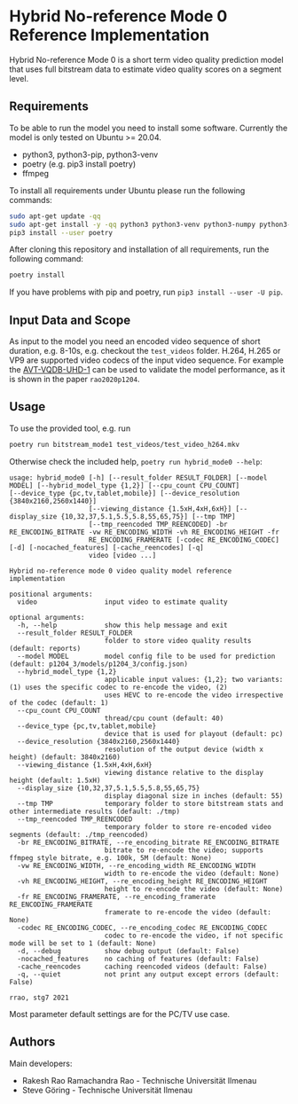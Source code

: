 # Hybrid No-reference Mode 0 Reference Implementation
Hybrid No-reference Mode 0 is a short term video quality prediction model that uses full bitstream data to estimate video quality scores on a segment level.

## Requirements
To be able to run the model you need to install some software.
Currently the model is only tested on Ubuntu >= 20.04.

* python3, python3-pip, python3-venv
* poetry (e.g. pip3 install poetry)
* ffmpeg

To install all requirements under Ubuntu please run the following commands:

```bash
sudo apt-get update -qq
sudo apt-get install -y -qq python3 python3-venv python3-numpy python3-pip git scons ffmpeg
pip3 install --user poetry
```

After cloning this repository and installation of all requirements, run the following command:

```bash
poetry install
```

If you have problems with pip and poetry, run `pip3 install --user -U pip`.

## Input Data and Scope

As input to the model you need an encoded video sequence of short duration, e.g. 8-10s, e.g. checkout the `test_videos` folder.
H.264, H.265 or VP9 are supported video codecs of the input video sequence.
For example the [AVT-VQDB-UHD-1](https://github.com/Telecommunication-Telemedia-Assessment/AVT-VQDB-UHD-1) can be used to validate the model performance, as it is shown in the paper `rao2020p1204`.

## Usage
To use the provided tool, e.g. run
```bash
poetry run bitstream_mode1 test_videos/test_video_h264.mkv
```

Otherwise check the included help, `poetry run hybrid_mode0 --help`:
```
usage: hybrid_mode0 [-h] [--result_folder RESULT_FOLDER] [--model MODEL] [--hybrid_model_type {1,2}] [--cpu_count CPU_COUNT]                    [--device_type {pc,tv,tablet,mobile}] [--device_resolution {3840x2160,2560x1440}]
                    [--viewing_distance {1.5xH,4xH,6xH}] [--display_size {10,32,37,5.1,5.5,5.8,55,65,75}] [--tmp TMP]
                    [--tmp_reencoded TMP_REENCODED] -br RE_ENCODING_BITRATE -vw RE_ENCODING_WIDTH -vh RE_ENCODING_HEIGHT -fr
                    RE_ENCODING_FRAMERATE [-codec RE_ENCODING_CODEC] [-d] [-nocached_features] [-cache_reencodes] [-q]
                    video [video ...]

Hybrid no-reference mode 0 video quality model reference implementation

positional arguments:
  video                 input video to estimate quality

optional arguments:
  -h, --help            show this help message and exit
  --result_folder RESULT_FOLDER
                        folder to store video quality results (default: reports)
  --model MODEL         model config file to be used for prediction (default: p1204_3/models/p1204_3/config.json)
  --hybrid_model_type {1,2}
                        applicable input values: {1,2}; two variants: (1) uses the specific codec to re-encode the video, (2)
                        uses HEVC to re-encode the video irrespective of the codec (default: 1)
  --cpu_count CPU_COUNT
                        thread/cpu count (default: 40)
  --device_type {pc,tv,tablet,mobile}
                        device that is used for playout (default: pc)
  --device_resolution {3840x2160,2560x1440}
                        resolution of the output device (width x height) (default: 3840x2160)
  --viewing_distance {1.5xH,4xH,6xH}
                        viewing distance relative to the display height (default: 1.5xH)
  --display_size {10,32,37,5.1,5.5,5.8,55,65,75}
                        display diagonal size in inches (default: 55)
  --tmp TMP             temporary folder to store bitstream stats and other intermediate results (default: ./tmp)
  --tmp_reencoded TMP_REENCODED
                        temporary folder to store re-encoded video segments (default: ./tmp_reencoded)
  -br RE_ENCODING_BITRATE, --re_encoding_bitrate RE_ENCODING_BITRATE
                        bitrate to re-encode the video; supports ffmpeg style bitrate, e.g. 100k, 5M (default: None)
  -vw RE_ENCODING_WIDTH, --re_encoding_width RE_ENCODING_WIDTH
                        width to re-encode the video (default: None)
  -vh RE_ENCODING_HEIGHT, --re_encoding_height RE_ENCODING_HEIGHT
                        height to re-encode the video (default: None)
  -fr RE_ENCODING_FRAMERATE, --re_encoding_framerate RE_ENCODING_FRAMERATE
                        framerate to re-encode the video (default: None)
  -codec RE_ENCODING_CODEC, --re_encoding_codec RE_ENCODING_CODEC
                        codec to re-encode the video, if not specific mode will be set to 1 (default: None)
  -d, --debug           show debug output (default: False)
  -nocached_features    no caching of features (default: False)
  -cache_reencodes      caching reencoded videos (default: False)
  -q, --quiet           not print any output except errors (default: False)

rrao, stg7 2021

```

Most parameter default settings are for the PC/TV use case.


## Authors

Main developers:
* Rakesh Rao Ramachandra Rao - Technische Universität Ilmenau
* Steve Göring - Technische Universität Ilmenau
